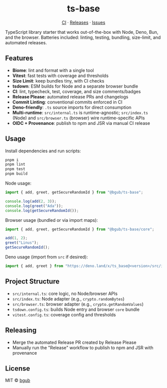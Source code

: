 <h1 align="center" style="text-align: center; width: fit-content; margin-left: auto; margin-right: auto;">ts-base</h1>

<p align="center">
  <a href="https://github.com/bgub/ts-base/actions">CI</a>
  ·
  <a href="https://github.com/bgub/ts-base/releases">Releases</a>
  ·
  <a href="https://github.com/bgub/ts-base/issues">Issues</a>
</p>

TypeScript library starter that works out-of-the-box with Node, Deno, Bun, and the browser. Batteries included: linting, testing, bundling, size-limit, and automated releases.

## Features

- **Biome**: lint and format with a single tool
- **Vitest**: fast tests with coverage and thresholds
- **Size Limit**: keep bundles tiny, with CI checks
- **tsdown**: ESM builds for Node and a separate browser bundle
- **CI**: lint, typecheck, test, coverage, and size comments/badges
- **Release Please**: automated release PRs and changelogs
- **Commit Linting**: conventional commits enforced in CI
- **Deno-friendly**: `.ts` source imports for direct consumption
- **Multi-runtime**: `src/internal.ts` is runtime-agnostic; `src/index.ts` (Node) and `src/browser.ts` (browser) wire runtime-specific APIs
- **OIDC + Provenance**: publish to npm and JSR via manual CI release

## Usage

Install dependencies and run scripts:

```bash
pnpm i
pnpm lint
pnpm test
pnpm build
```

Node usage:

```ts
import { add, greet, getSecureRandomId } from "@bgub/ts-base";

console.log(add(2, 3));
console.log(greet("Ada"));
console.log(getSecureRandomId());
```

Browser usage (bundled or via import maps):

```ts
import { add, greet, getSecureRandomId } from "@bgub/ts-base/core";

add(1, 2);
greet("Linus");
getSecureRandomId();
```

Deno usage (import from `src` if desired):

```ts
import { add, greet } from "https://deno.land/x/ts_base@<version>/src/internal.ts";
```

## Project Structure

- `src/internal.ts`: core logic, no Node/browser APIs
- `src/index.ts`: Node adapter (e.g., `crypto.randomBytes`)
- `src/browser.ts`: browser adapter (e.g., `crypto.getRandomValues`)
- `tsdown.config.ts`: builds Node entry and browser `core` bundle
- `vitest.config.ts`: coverage config and thresholds

## Releasing

- Merge the automated Release PR created by Release Please
- Manually run the "Release" workflow to publish to npm and JSR with provenance

## License

MIT © [bgub](https://github.com/bgub)
